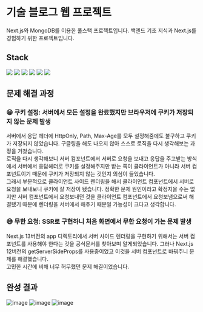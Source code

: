 # 기술 블로그 웹 프로젝트
Next.js와 MongoDB를 이용한 풀스택 프로젝트입니다. 백엔드 기초 지식과 Next.js를 경험하기 위한 프로젝트입니다.

## Stack
<img src="https://img.shields.io/badge/Typescript-3178C6?style=flat-square&logo=Typescript&logoColor=white"/> <img src="https://img.shields.io/badge/React.js-61DAFB?style=flat-square&logo=React&logoColor=white"/> <img src="https://img.shields.io/badge/Next.js-000000?style=flat-square&logo=Next.js&logoColor=white"/> <img src="https://img.shields.io/badge/CSS Modules-000000?style=flat-square&logo=CSS Modules&logoColor=white"/> <img src="https://img.shields.io/badge/MongoDB-47A248?style=flat-square&logo=MongoDB&logoColor=white"/> <img src="https://img.shields.io/badge/Vercel-000000?style=flat-square&logo=Vercel&logoColor=white"/>

## 문제 해결 과정
### 😁 쿠키 설정: 서버에서 모든 설정을 완료했지만 브라우저에 쿠키가 저장되지 않는 문제 발생
서버에서 응답 헤더에 HttpOnly, Path, Max-Age를 모두 설정해줌에도 불구하고 쿠키가 저장되지 않았습니다. 구글링을 해도 나오지 않아 스스로 로직을 다시 생각해보는 과정을 거쳤습니다.
<br/>
로직을 다시 생각해보니 서버 컴포넌트에서 서버로 요청을 보내고 응답을 주고받는 방식에서 서버에서 응답헤더로 쿠키를 설정해주지만 받는 쪽이 클라이언트가 아니라 서버 컴포넌트이기 때문에 쿠키가 저장되지 않는 것인지 의심이 들었습니다.
<br/>
그래서 부분적으로 클라이언트 사이드 렌더링을 해서 클라이언트 컴포넌트에서 서버로 요청을 보내보니 쿠키에 잘 저장이 됐습니다. 정확한 문제 원인이라고 확정지을 수는 없지만 서버 컴포넌트에서 요청보내던 것을 클라이언트 컴포넌트에서 요청보냄으로써 해결됐기 때문에 렌더링을 서버에서 해주기 때문일 가능성이 크다고 생각합니다.

### 😅 무한 요청: SSR로 구현하니 처음 화면에서 무한 요청이 가는 문제 발생
Next.js 13버전의 app 디렉토리에서 서버 사이드 렌더링을 구현하기 위해서는 서버 컴포넌트를 사용해야 한다는 것을 공식문서를 찾아보며 알게되었습니다. 그러나 Next.js 12버전의 getServerSideProps를 사용중이었고 이것을 서버 컴포넌트로 바꿔주니 문제를 해결했습니다.
<br/>
고민한 시간에 비해 너무 허무했던 문제 해결이었습니다.



## 완성 결과
![image](https://github.com/TaeWooKim-SCH/Blog-Project/assets/79956107/57817d2c-170a-4ca7-9321-59e0cd2f12e7)
![image](https://github.com/TaeWooKim-SCH/Blog-Project/assets/79956107/0d8c001d-aff4-4ff2-a21c-8102a1abf78f)
![image](https://github.com/TaeWooKim-SCH/Blog-Project/assets/79956107/8c265ffe-20ae-4973-9742-590ac4b421b2)

